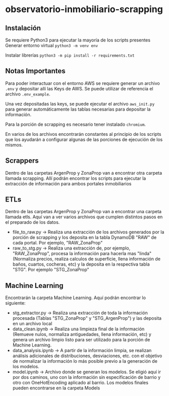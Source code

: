 # observatorio-inmobiliario-scrapping

## Instalación

Se requiere Python3 para ejecutar la mayoría de los scripts presentes
Generar entorno virtual
`python3 -m venv env`

Instalar librerías
`python3 -m pip install -r requirements.txt`

## Notas Importantes
Para poder interactuar con el entorno AWS se requiere generar un archivo `.env` y depositar allí las Keys de AWS. Se puede utilizar de referencia el archivo `.env_example`.

Una vez depositadas las keys, se puede ejecutar el archivo `aws_init.py` para generar automáticamente las tablas necesarias para depositar la información.

Para la porción de scrapping es necesario tener instalado `chromium`.

En varios de los archivos encontrarán constantes al principio de los scripts que los ayudarán a configurar algunas de las porciones de ejecución de los mismos.

## Scrappers
Dentro de las carpetas ArgenProp y ZonaProp van a encontrar otra carpeta llamada scrapping. Allí podrán encontrar los scripts para ejecutar la extracción de información para ambos portales inmobiliarios
 
## ETLs
Dentro de las carpetas ArgenProp y ZonaProp van a encontrar una carpeta llamada etls. Aquí van a ver varios archivos que cumplen distintos pasos en el preparado de los datos.
- file_to_raw.py -> Realiza una extracción de los archivos generados por la porción de scrapping y los deposita en la tabla DynamoDB "RAW" de cada portal. Por ejemplo, "RAW_ZonaProp"
- raw_to_stg.py -> Realiza una extracción de, por ejemplo, "RAW_ZonaProp", procesa la información para hacerla mas "linda" (Normaliza precios, realiza calculos de superficie, llena información de baños, cuartos, cocheras, etc) y la deposita en la respectiva tabla "STG". Por ejemplo "STG_ZonaProp"

## Machine Learning
Encontrarán la carpeta Machine Learning. Aquí podrán encontrar lo siguiente:
- stg_extractor.py -> Realiza una extracción de toda la información procesada (Tablas "STG_ZonaProp" y "STG_ArgenProp") y las deposita en un archivo local
- data_clean.ipynb -> Realiza una limpieza final de la información (Remueve nulos, normaliza antiguedades, llena información, etc) y genera un archivo limpio listo para ser utilizado para la porción de Machine Learning.
- data_analysis.ipynb -> A partir de la información limpia, se realizan análisis adicionales de distribuciones, desviaciones, etc. con el objetivo de normalizar la información lo más posible previo a la generación de los modelos.
- model.ipynb -> Archivo donde se generan los modelos. Se eligió aquí ir por dos caminos, uno con la información sin especificación de barrio y otro con OneHotEncoding aplicado al barrio. Los modelos finales pueden encontrarse en la carpeta Models